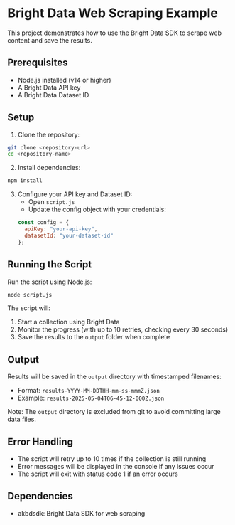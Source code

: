 # Bright Data Web Scraping Example

This project demonstrates how to use the Bright Data SDK to scrape web content and save the results.

## Prerequisites

- Node.js installed (v14 or higher)
- A Bright Data API key
- A Bright Data Dataset ID

## Setup

1. Clone the repository:
```bash
git clone <repository-url>
cd <repository-name>
```

2. Install dependencies:
```bash
npm install
```

3. Configure your API key and Dataset ID:
   - Open `script.js`
   - Update the config object with your credentials:
   ```javascript
   const config = {
     apiKey: "your-api-key",
     datasetId: "your-dataset-id"
   };
   ```

## Running the Script

Run the script using Node.js:
```bash
node script.js
```

The script will:
1. Start a collection using Bright Data
2. Monitor the progress (with up to 10 retries, checking every 30 seconds)
3. Save the results to the `output` folder when complete

## Output

Results will be saved in the `output` directory with timestamped filenames:
- Format: `results-YYYY-MM-DDTHH-mm-ss-mmmZ.json`
- Example: `results-2025-05-04T06-45-12-000Z.json`

Note: The `output` directory is excluded from git to avoid committing large data files.

## Error Handling

- The script will retry up to 10 times if the collection is still running
- Error messages will be displayed in the console if any issues occur
- The script will exit with status code 1 if an error occurs

## Dependencies

- akbdsdk: Bright Data SDK for web scraping
